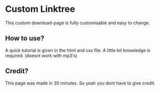 # Custom Linktree

This custom download-page is fully customisable and easy to change.

## How to use?

A quick tutorial is given in the html and css file. A little bit knowledge is required. (doesnt work with mp3's)

## Credit?

This page was made in 30 minutes. So yeah you dont have to give credit.
